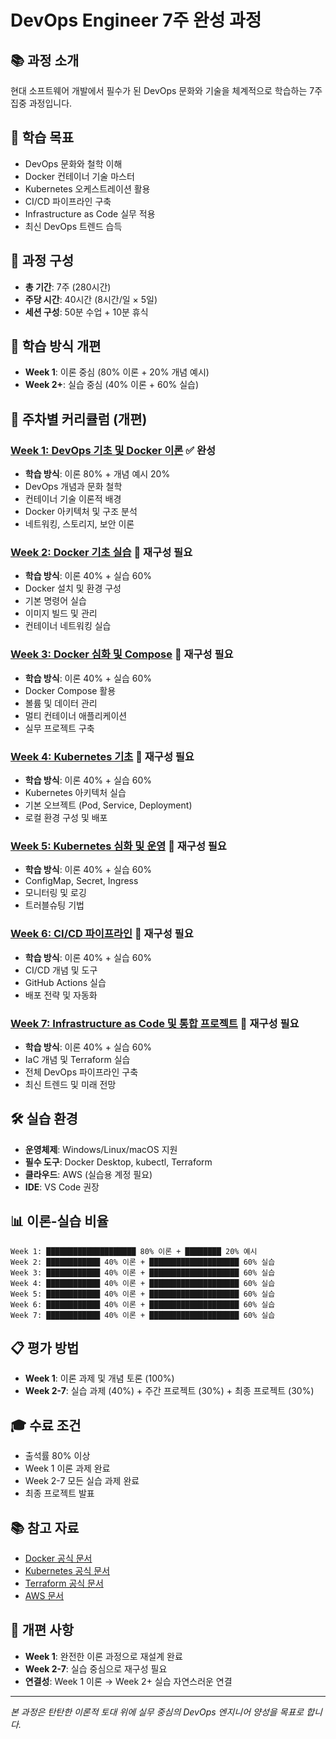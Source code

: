 # DevOps Engineer 7주 완성 과정

## 📚 과정 소개
현대 소프트웨어 개발에서 필수가 된 DevOps 문화와 기술을 체계적으로 학습하는 7주 집중 과정입니다.

## 🎯 학습 목표
- DevOps 문화와 철학 이해
- Docker 컨테이너 기술 마스터
- Kubernetes 오케스트레이션 활용
- CI/CD 파이프라인 구축
- Infrastructure as Code 실무 적용
- 최신 DevOps 트렌드 습득

## 📅 과정 구성
- **총 기간**: 7주 (280시간)
- **주당 시간**: 40시간 (8시간/일 × 5일)
- **세션 구성**: 50분 수업 + 10분 휴식

## 🔄 학습 방식 개편
- **Week 1**: 이론 중심 (80% 이론 + 20% 개념 예시)
- **Week 2+**: 실습 중심 (40% 이론 + 60% 실습)

## 📖 주차별 커리큘럼 (개편)

### [Week 1: DevOps 기초 및 Docker 이론](./week_01/README.md) ✅ 완성
- **학습 방식**: 이론 80% + 개념 예시 20%
- DevOps 개념과 문화 철학
- 컨테이너 기술 이론적 배경
- Docker 아키텍처 및 구조 분석
- 네트워킹, 스토리지, 보안 이론

### [Week 2: Docker 기초 실습](./week_02/README.md) 🔄 재구성 필요
- **학습 방식**: 이론 40% + 실습 60%
- Docker 설치 및 환경 구성
- 기본 명령어 실습
- 이미지 빌드 및 관리
- 컨테이너 네트워킹 실습

### [Week 3: Docker 심화 및 Compose](./week_03/README.md) 🔄 재구성 필요
- **학습 방식**: 이론 40% + 실습 60%
- Docker Compose 활용
- 볼륨 및 데이터 관리
- 멀티 컨테이너 애플리케이션
- 실무 프로젝트 구축

### [Week 4: Kubernetes 기초](./week_04/README.md) 🔄 재구성 필요
- **학습 방식**: 이론 40% + 실습 60%
- Kubernetes 아키텍처 실습
- 기본 오브젝트 (Pod, Service, Deployment)
- 로컬 환경 구성 및 배포

### [Week 5: Kubernetes 심화 및 운영](./week_05/README.md) 🔄 재구성 필요
- **학습 방식**: 이론 40% + 실습 60%
- ConfigMap, Secret, Ingress
- 모니터링 및 로깅
- 트러블슈팅 기법

### [Week 6: CI/CD 파이프라인](./week_06/README.md) 🔄 재구성 필요
- **학습 방식**: 이론 40% + 실습 60%
- CI/CD 개념 및 도구
- GitHub Actions 실습
- 배포 전략 및 자동화

### [Week 7: Infrastructure as Code 및 통합 프로젝트](./week_07/README.md) 🔄 재구성 필요
- **학습 방식**: 이론 40% + 실습 60%
- IaC 개념 및 Terraform 실습
- 전체 DevOps 파이프라인 구축
- 최신 트렌드 및 미래 전망

## 🛠 실습 환경
- **운영체제**: Windows/Linux/macOS 지원
- **필수 도구**: Docker Desktop, kubectl, Terraform
- **클라우드**: AWS (실습용 계정 필요)
- **IDE**: VS Code 권장

## 📊 이론-실습 비율
```
Week 1: ████████████████████ 80% 이론 + ████████ 20% 예시
Week 2: ████████████ 40% 이론 + ████████████████████ 60% 실습
Week 3: ████████████ 40% 이론 + ████████████████████ 60% 실습
Week 4: ████████████ 40% 이론 + ████████████████████ 60% 실습
Week 5: ████████████ 40% 이론 + ████████████████████ 60% 실습
Week 6: ████████████ 40% 이론 + ████████████████████ 60% 실습
Week 7: ████████████ 40% 이론 + ████████████████████ 60% 실습
```

## 📋 평가 방법
- **Week 1**: 이론 과제 및 개념 토론 (100%)
- **Week 2-7**: 실습 과제 (40%) + 주간 프로젝트 (30%) + 최종 프로젝트 (30%)

## 🎓 수료 조건
- 출석률 80% 이상
- Week 1 이론 과제 완료
- Week 2-7 모든 실습 과제 완료
- 최종 프로젝트 발표

## 📚 참고 자료
- [Docker 공식 문서](https://docs.docker.com/)
- [Kubernetes 공식 문서](https://kubernetes.io/docs/)
- [Terraform 공식 문서](https://www.terraform.io/docs/)
- [AWS 문서](https://docs.aws.amazon.com/)

## 🔄 개편 사항
- **Week 1**: 완전한 이론 과정으로 재설계 완료
- **Week 2-7**: 실습 중심으로 재구성 필요
- **연결성**: Week 1 이론 → Week 2+ 실습 자연스러운 연결

---
*본 과정은 탄탄한 이론적 토대 위에 실무 중심의 DevOps 엔지니어 양성을 목표로 합니다.*